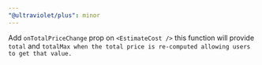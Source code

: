 ```yaml
---
"@ultraviolet/plus": minor
---
```


Add `onTotalPriceChange` prop on `<EstimateCost />` this function will provide `total` and `totalMax when the total price is re-computed allowing users to get that value.`
